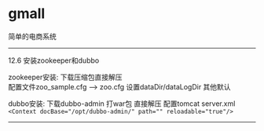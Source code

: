 # gmall
简单的电商系统

------------------------
12.6 安装zookeeper和dubbo

zookeeper安装: 下载压缩包直接解压  
配置文件zoo_sample.cfg --> zoo.cfg 设置dataDir/dataLogDir 其他默认

dubbo安装: 下载dubbo-admin 打war包 直接解压
配置tomcat server.xml  
```<Context docBase="/opt/dubbo-admin/" path="" reloadable="true"/>```

--------------------------